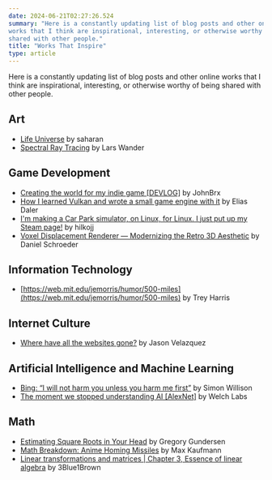 ```yaml
---
date: 2024-06-21T02:27:26.524
summary: "Here is a constantly updating list of blog posts and other online
works that I think are inspirational, interesting, or otherwise worthy of being
shared with other people."
title: "Works That Inspire"
type: article
---
```


Here is a constantly updating list of blog posts and other online works that I
think are inspirational, interesting, or otherwise worthy of being shared with
other people.

## Art

- [Life Universe](https://oimo.io/works/life/) by saharan
- [Spectral Ray Tracing](https://larswander.com/writing/spectral-ray-tracing/) by Lars Wander

## Game Development

- [Creating the world for my indie game [DEVLOG]](https://www.youtube.com/watch?v=wiMqixx-8EU) by JohnBrx
- [How I learned Vulkan and wrote a small game engine with it](https://edw.is/learning-vulkan/) by Elias Daler
- [I'm making a Car Park simulator, on Linux, for Linux. I just put up my Steam page!](https://www.reddit.com/r/linux_gaming/comments/1df6u6j/im_making_a_car_park_simulator_on_linux_for_linux/) by hilkojj
- [Voxel Displacement Renderer — Modernizing the Retro 3D Aesthetic](https://blog.danielschroeder.me/2024/05/voxel-displacement-modernizing-retro-3d/) by Daniel Schroeder

## Information Technology

- [https://web.mit.edu/jemorris/humor/500-miles](https://web.mit.edu/jemorris/humor/500-miles) by Trey Harris

## Internet Culture

- [Where have all the websites gone?](https://www.fromjason.xyz/p/notebook/where-have-all-the-websites-gone/) by Jason Velazquez

## Artificial Intelligence and Machine Learning

- [Bing: “I will not harm you unless you harm me first”](https://simonwillison.net/2023/Feb/15/bing/) by Simon Willison
- [The moment we stopped understanding AI [AlexNet]](https://www.youtube.com/watch?v=UZDiGooFs54) by Welch Labs

## Math

- [Estimating Square Roots in Your Head](https://gregorygundersen.com/blog/2023/02/01/estimating-square-roots/) by Gregory Gundersen
- [Math Breakdown: Anime Homing Missiles](https://blog.littlepolygon.com/posts/missile/) by Max Kaufmann
- [Linear transformations and matrices | Chapter 3, Essence of linear algebra](https://www.youtube.com/watch?v=kYB8IZa5AuE) by 3Blue1Brown
